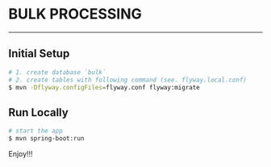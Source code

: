 # BULK PROCESSING

---

## Initial Setup
```bash
# 1. create database `bulk`
# 2. create tables with following command (see. flyway.local.conf)
$ mvn -Dflyway.configFiles=flyway.conf flyway:migrate
```

## Run Locally
```bash
# start the app
$ mvn spring-boot:run
```

Enjoy!!!
